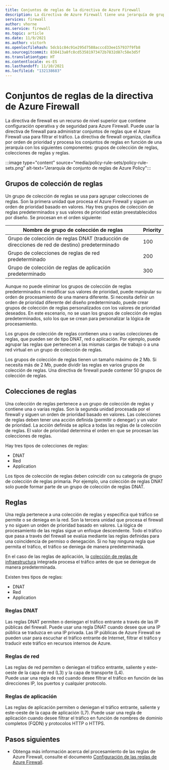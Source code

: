 ```yaml
---
title: Conjuntos de reglas de la directiva de Azure Firewall
description: La directiva de Azure Firewall tiene una jerarquía de grupos de colección de reglas, colecciones de reglas y reglas.
services: firewall
author: vhorne
ms.service: firewall
ms.topic: article
ms.date: 11/9/2021
ms.author: victorh
ms.openlocfilehash: 5dcb1c84c91e295d7588acccd33ee157937f9fb8
ms.sourcegitcommit: 838413a8fc8cd53581973472b7832d87c58e3d5f
ms.translationtype: HT
ms.contentlocale: es-ES
ms.lasthandoff: 11/10/2021
ms.locfileid: "132138683"
---
```

# <a name="azure-firewall-policy-rule-sets"></a>Conjuntos de reglas de la directiva de Azure Firewall

La directiva de firewall es un recurso de nivel superior que contiene configuración operativa y de seguridad para Azure Firewall. Puede usar la directiva de firewall para administrar conjuntos de reglas que el Azure Firewall usa para filtrar el tráfico. La directiva de firewall organiza, clasifica por orden de prioridad y procesa los conjuntos de reglas en función de una jerarquía con los siguientes componentes: grupos de colección de reglas, colecciones de reglas y reglas.

:::image type="content" source="media/policy-rule-sets/policy-rule-sets.png" alt-text="Jerarquía de conjunto de reglas de Azure Policy":::

## <a name="rule-collection-groups"></a>Grupos de colección de reglas

Un grupo de colección de reglas se usa para agrupar colecciones de reglas. Son la primera unidad que procesa el Azure Firewall y siguen un orden de prioridad basado en valores. Hay tres grupos de colección de reglas predeterminados y sus valores de prioridad están preestablecidos por diseño. Se procesan en el orden siguiente:


|Nombre de grupo de colección de reglas  |Priority  |
|---------|---------|
|Grupo de colección de reglas DNAT (traducción de direcciones de red de destino) predeterminado      |100|
|Grupo de colecciones de reglas de red predeterminado      |200|
|Grupo de colección de reglas de aplicación predeterminado      |300|

Aunque no puede eliminar los grupos de colección de reglas predeterminados ni modificar sus valores de prioridad, puede manipular su orden de procesamiento de una manera diferente. Si necesita definir un orden de prioridad diferente del diseño predeterminado, puede crear grupos de colección de reglas personalizados con los valores de prioridad deseados. En este escenario, no se usan los grupos de colección de reglas predeterminados, solo los que se crean para personalizar la lógica de procesamiento.  

Los grupos de colección de reglas contienen una o varias colecciones de reglas, que pueden ser de tipo DNAT, red o aplicación. Por ejemplo, puede agrupar las reglas que pertenecen a las mismas cargas de trabajo o a una red virtual en un grupo de colección de reglas. 

Los grupos de colección de reglas tienen un tamaño máximo de 2 Mb. Si necesita más de 2 Mb, puede dividir las reglas en varios grupos de colección de reglas. Una directiva de firewall puede contener 50 grupos de colección de reglas.


## <a name="rule-collections"></a>Colecciones de reglas

Una colección de reglas pertenece a un grupo de colección de reglas y contiene una o varias reglas. Son la segunda unidad procesada por el firewall y siguen un orden de prioridad basado en valores. Las colecciones de reglas deben tener una acción definida (permitir o denegar) y un valor de prioridad. La acción definida se aplica a todas las reglas de la colección de reglas. El valor de prioridad determina el orden en que se procesan las colecciones de reglas.
  
Hay tres tipos de colecciones de reglas:

- DNAT
- Red
- Application

Los tipos de colección de reglas deben coincidir con su categoría de grupo de colección de reglas primaria. Por ejemplo, una colección de reglas DNAT solo puede formar parte de un grupo de colección de reglas DNAT.

## <a name="rules"></a>Reglas

Una regla pertenece a una colección de reglas y especifica qué tráfico se permite o se deniega en la red. Son la tercera unidad que procesa el firewall y no siguen un orden de prioridad basado en valores. La lógica de procesamiento de las reglas sigue un enfoque descendente. Todo el tráfico que pasa a través del firewall se evalúa mediante las reglas definidas para una coincidencia de permiso o denegación. Si no hay ninguna regla que permita el tráfico, el tráfico se deniega de manera predeterminada.

En el caso de las reglas de aplicación, la [colección de reglas de infraestructura](infrastructure-fqdns.md) integrada procesa el tráfico antes de que se deniegue de manera predeterminada.

Existen tres tipos de reglas:

- DNAT
- Red
- Application

### <a name="dnat-rules"></a>Reglas DNAT

Las reglas DNAT permiten o deniegan el tráfico entrante a través de las IP públicas del firewall. Puede usar una regla DNAT cuando desee que una IP pública se traduzca en una IP privada. Las IP públicas de Azure Firewall se pueden usar para escuchar el tráfico entrante de Internet, filtrar el tráfico y traducir este tráfico en recursos internos de Azure.

### <a name="network-rules"></a>Reglas de red

Las reglas de red permiten o deniegan el tráfico entrante, saliente y este-oeste de la capa de red (L3) y la capa de transporte (L4).  
Puede usar una regla de red cuando desee filtrar el tráfico en función de las direcciones IP, los puertos y cualquier protocolo.


### <a name="application-rules"></a>Reglas de aplicación

Las reglas de aplicación permiten o deniegan el tráfico entrante, saliente y este-oeste de la capa de aplicación (L7). Puede usar una regla de aplicación cuando desee filtrar el tráfico en función de nombres de dominio completos (FQDN) y protocolos HTTP o HTTPS. 


## <a name="next-steps"></a>Pasos siguientes

- Obtenga más información acerca del procesamiento de las reglas de Azure Firewall, consulte el documento [Configuración de las reglas de Azure Firewall](rule-processing.md).
